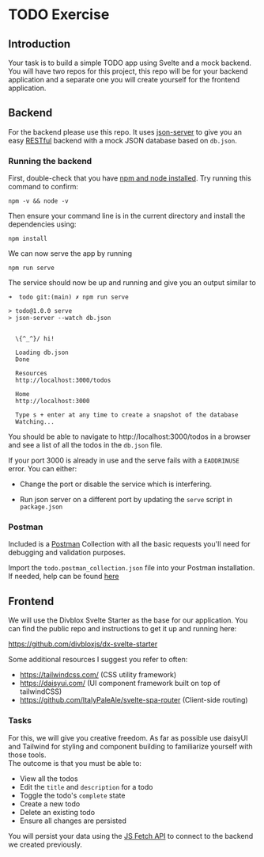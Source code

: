 # TODO Exercise

## Introduction

Your task is to build a simple TODO app using Svelte and a mock backend. You will have two repos for this project, this repo will be for your backend application and a separate one you will create yourself for the frontend application. 

## Backend

For the backend please use this repo. It uses [json-server](https://www.npmjs.com/package/json-server) to give you an easy [RESTful](https://aws.amazon.com/what-is/restful-api/) backend with a mock JSON database based on `db.json`.

### Running the backend

First, double-check that you have [npm and node installed](https://docs.npmjs.com/downloading-and-installing-node-js-and-npm). Try running this command to confirm:

```
npm -v && node -v
```

Then ensure your command line is in the current directory and install the dependencies using:

```
npm install
```

We can now serve the app by running

```
npm run serve
```

The service should now be up and running and give you an output similar to

```
➜  todo git:(main) ✗ npm run serve

> todo@1.0.0 serve
> json-server --watch db.json


  \{^_^}/ hi!

  Loading db.json
  Done

  Resources
  http://localhost:3000/todos

  Home
  http://localhost:3000

  Type s + enter at any time to create a snapshot of the database
  Watching...
```

You should be able to navigate to http://localhost:3000/todos in a browser and see a list of all the todos in the `db.json` file.

If your port 3000 is already in use and the serve fails with a `EADDRINUSE` error. You can either:

- Change the port or disable the service which is interfering.

- Run json server on a different port by updating the `serve` script in `package.json`

### Postman

Included is a [Postman](https://www.postman.com/) Collection with all the basic requests you'll need for debugging and validation purposes.

Import the `todo.postman_collection.json` file into your Postman installation. If needed, help can be found [here](https://learning.postman.com/docs/getting-started/importing-and-exporting-data/#importing-data-into-postman)


## Frontend

We will use the Divblox Svelte Starter as the base for our application. You can find the public repo and instructions to get it up and running here:

https://github.com/divbloxjs/dx-svelte-starter

Some additional resources I suggest you refer to often:

- https://tailwindcss.com/ (CSS utility framework)
- https://daisyui.com/ (UI component framework built on top of tailwindCSS)
- https://github.com/ItalyPaleAle/svelte-spa-router (Client-side routing)

### Tasks

For this, we will give you creative freedom. As far as possible use daisyUI and Tailwind for styling and component building to familiarize yourself with those tools.  
The outcome is that you must be able to:

- View all the todos
- Edit the `title` and `description` for a todo
- Toggle the todo's `complete` state
- Create a new todo
- Delete an existing todo
- Ensure all changes are persisted

You will persist your data using the [JS Fetch API](https://developer.mozilla.org/en-US/docs/Web/API/Fetch_API/Using_Fetch) to connect to the backend we created previously.

